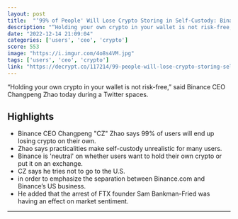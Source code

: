 ```yaml
---
layout: post
title:  "‘99% of People' Will Lose Crypto Storing in Self-Custody: Binance CEO Changpeng Zhao"
description: "“Holding your own crypto in your wallet is not risk-free,” said Binance CEO Changpeng Zhao today during a Twitter spaces."
date: "2022-12-14 21:09:04"
categories: ['users', 'ceo', 'crypto']
score: 553
image: "https://i.imgur.com/4o8s4VM.jpg"
tags: ['users', 'ceo', 'crypto']
link: "https://decrypt.co/117214/99-people-will-lose-crypto-storing-self-custody-binance-ceo-changpeng-zhao"
---
```


“Holding your own crypto in your wallet is not risk-free,” said Binance CEO Changpeng Zhao today during a Twitter spaces.

## Highlights

- Binance CEO Changpeng "CZ" Zhao says 99% of users will end up losing crypto on their own.
- Zhao says practicalities make self-custody unrealistic for many users.
- Binance is 'neutral' on whether users want to hold their own crypto or put it on an exchange.
- CZ says he tries not to go to the U.S.
- in order to emphasize the separation between Binance.com and Binance’s US business.
- He added that the arrest of FTX founder Sam Bankman-Fried was having an effect on market sentiment.

---
